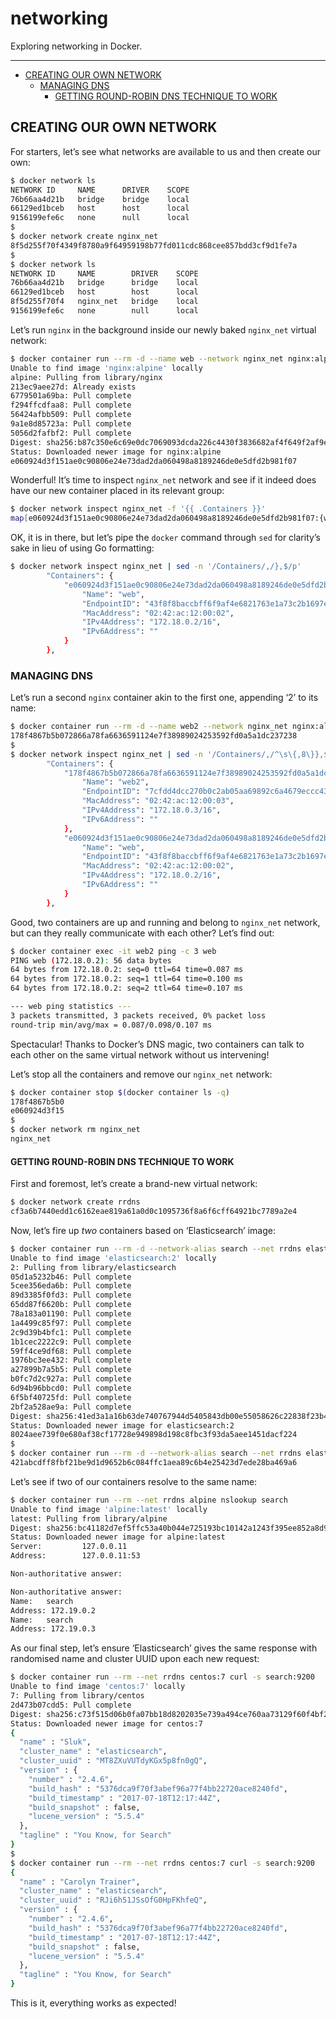 # networking

Exploring networking in Docker.

---

- [CREATING OUR OWN NETWORK](#creating-our-own-network)
  - [MANAGING DNS](#managing-dns)
    - [GETTING ROUND-ROBIN DNS TECHNIQUE TO WORK](#getting-round-robin-dns-technique-to-work)

## CREATING OUR OWN NETWORK

For starters, let’s see what networks are available to us and then
create our own:

```sh
$ docker network ls
NETWORK ID     NAME      DRIVER    SCOPE
76b66aa4d21b   bridge    bridge    local
66129ed1bceb   host      host      local
9156199efe6c   none      null      local
$
$ docker network create nginx_net
8f5d255f70f4349f8780a9f64959198b77fd011cdc868cee857bdd3cf9d1fe7a
$
$ docker network ls
NETWORK ID     NAME        DRIVER    SCOPE
76b66aa4d21b   bridge      bridge    local
66129ed1bceb   host        host      local
8f5d255f70f4   nginx_net   bridge    local
9156199efe6c   none        null      local
```

Let’s run `nginx` in the background inside our newly baked `nginx_net`
virtual network:

```sh
$ docker container run --rm -d --name web --network nginx_net nginx:alpine
Unable to find image 'nginx:alpine' locally
alpine: Pulling from library/nginx
213ec9aee27d: Already exists
6779501a69ba: Pull complete
f294ffcdfaa8: Pull complete
56424afbb509: Pull complete
9a1e8d85723a: Pull complete
5056d2fafbf2: Pull complete
Digest: sha256:b87c350e6c69e0dc7069093dcda226c4430f3836682af4f649f2af9e9b5f1c74
Status: Downloaded newer image for nginx:alpine
e060924d3f151ae0c90806e24e73dad2da060498a8189246de0e5dfd2b981f07
```

Wonderful! It’s time to inspect `nginx_net` network and see if it indeed
does have our new container placed in its relevant group:

```sh
$ docker network inspect nginx_net -f '{{ .Containers }}'
map[e060924d3f151ae0c90806e24e73dad2da060498a8189246de0e5dfd2b981f07:{web 43f8f8baccbff6f9af4e6821763e1a73c2b1697ee8b84098127328b04d9b6925 02:42:ac:12:00:02 172.18.0.2/16 }]
```

OK, it is in there, but let’s pipe the `docker` command through `sed`
for clarity’s sake in lieu of using Go formatting:

```sh
$ docker network inspect nginx_net | sed -n '/Containers/,/},$/p'
        "Containers": {
            "e060924d3f151ae0c90806e24e73dad2da060498a8189246de0e5dfd2b981f07": {
                "Name": "web",
                "EndpointID": "43f8f8baccbff6f9af4e6821763e1a73c2b1697ee8b84098127328b04d9b6925",
                "MacAddress": "02:42:ac:12:00:02",
                "IPv4Address": "172.18.0.2/16",
                "IPv6Address": ""
            }
        },
```

### MANAGING DNS

Let’s run a second `nginx` container akin to the first one, appending
‘2’ to its name:

```sh
$ docker container run --rm -d --name web2 --network nginx_net nginx:alpine
178f4867b5b072866a78fa6636591124e7f38989024253592fd0a5a1dc237238
$
$ docker network inspect nginx_net | sed -n '/Containers/,/^\s\{,8\}},$/p'
        "Containers": {
            "178f4867b5b072866a78fa6636591124e7f38989024253592fd0a5a1dc237238": {
                "Name": "web2",
                "EndpointID": "7cfdd4dcc270b0c2ab05aa69892c6a4679eccc43b07013d64523e1cb80703f2c",
                "MacAddress": "02:42:ac:12:00:03",
                "IPv4Address": "172.18.0.3/16",
                "IPv6Address": ""
            },
            "e060924d3f151ae0c90806e24e73dad2da060498a8189246de0e5dfd2b981f07": {
                "Name": "web",
                "EndpointID": "43f8f8baccbff6f9af4e6821763e1a73c2b1697ee8b84098127328b04d9b6925",
                "MacAddress": "02:42:ac:12:00:02",
                "IPv4Address": "172.18.0.2/16",
                "IPv6Address": ""
            }
        },
```

Good, two containers are up and running and belong to `nginx_net`
network, but can they really communicate with each other? Let’s find
out:

```sh
$ docker container exec -it web2 ping -c 3 web
PING web (172.18.0.2): 56 data bytes
64 bytes from 172.18.0.2: seq=0 ttl=64 time=0.087 ms
64 bytes from 172.18.0.2: seq=1 ttl=64 time=0.100 ms
64 bytes from 172.18.0.2: seq=2 ttl=64 time=0.107 ms

--- web ping statistics ---
3 packets transmitted, 3 packets received, 0% packet loss
round-trip min/avg/max = 0.087/0.098/0.107 ms
```

Spectacular! Thanks to Docker’s DNS magic, two containers can talk to
each other on the same virtual network without us intervening!

Let’s stop all the containers and remove our `nginx_net` network:

```sh
$ docker container stop $(docker container ls -q)
178f4867b5b0
e060924d3f15
$
$ docker network rm nginx_net
nginx_net
```

#### GETTING ROUND-ROBIN DNS TECHNIQUE TO WORK

First and foremost, let’s create a brand-new virtual network:

```sh
$ docker network create rrdns
cf3a6b7440edd1c6162eae819a61a0d0c1095736f8a6f6cff64921bc7789a2e4
```

Now, let’s fire up *two* containers based on ‘Elasticsearch’ image:

```sh
$ docker container run --rm -d --network-alias search --net rrdns elasticsearch:2
Unable to find image 'elasticsearch:2' locally
2: Pulling from library/elasticsearch
05d1a5232b46: Pull complete
5cee356eda6b: Pull complete
89d3385f0fd3: Pull complete
65dd87f6620b: Pull complete
78a183a01190: Pull complete
1a4499c85f97: Pull complete
2c9d39b4bfc1: Pull complete
1b1cec2222c9: Pull complete
59ff4ce9df68: Pull complete
1976bc3ee432: Pull complete
a27899b7a5b5: Pull complete
b0fc7d2c927a: Pull complete
6d94b96bbcd0: Pull complete
6f5bf40725fd: Pull complete
2bf2a528ae9a: Pull complete
Digest: sha256:41ed3a1a16b63de740767944d5405843db00e55058626c22838f23b413aa4a39
Status: Downloaded newer image for elasticsearch:2
8024aee739f0e680af38cf17728e949898d198c8fbc3f93da5aee1451dacf224
$
$ docker container run --rm -d --network-alias search --net rrdns elasticsearch:2
421abcdff8fbf21be9d1d9652b6c084ffc1aea89c6b4e25423d7ede28ba469a6
```

Let’s see if two of our containers resolve to the same name:

```sh
$ docker container run --rm --net rrdns alpine nslookup search
Unable to find image 'alpine:latest' locally
latest: Pulling from library/alpine
Digest: sha256:bc41182d7ef5ffc53a40b044e725193bc10142a1243f395ee852a8d9730fc2ad
Status: Downloaded newer image for alpine:latest
Server:         127.0.0.11
Address:        127.0.0.11:53

Non-authoritative answer:

Non-authoritative answer:
Name:   search
Address: 172.19.0.2
Name:   search
Address: 172.19.0.3
```

As our final step, let’s ensure ‘Elasticsearch’ gives the same response
with randomised name and cluster UUID upon each new request:

```sh
$ docker container run --rm --net rrdns centos:7 curl -s search:9200
Unable to find image 'centos:7' locally
7: Pulling from library/centos
2d473b07cdd5: Pull complete
Digest: sha256:c73f515d06b0fa07bb18d8202035e739a494ce760aa73129f60f4bf2bd22b407
Status: Downloaded newer image for centos:7
{
  "name" : "Sluk",
  "cluster_name" : "elasticsearch",
  "cluster_uuid" : "MT8ZXuVUTdyKGx5p8fn0gQ",
  "version" : {
    "number" : "2.4.6",
    "build_hash" : "5376dca9f70f3abef96a77f4bb22720ace8240fd",
    "build_timestamp" : "2017-07-18T12:17:44Z",
    "build_snapshot" : false,
    "lucene_version" : "5.5.4"
  },
  "tagline" : "You Know, for Search"
}
$
$ docker container run --rm --net rrdns centos:7 curl -s search:9200
{
  "name" : "Carolyn Trainer",
  "cluster_name" : "elasticsearch",
  "cluster_uuid" : "RJi6h51JSsOfG0HpFKhfeQ",
  "version" : {
    "number" : "2.4.6",
    "build_hash" : "5376dca9f70f3abef96a77f4bb22720ace8240fd",
    "build_timestamp" : "2017-07-18T12:17:44Z",
    "build_snapshot" : false,
    "lucene_version" : "5.5.4"
  },
  "tagline" : "You Know, for Search"
}
```

This is it, everything works as expected!
